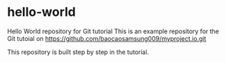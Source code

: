 # hello-world
Hello World repository for Git tutorial
This is an example repository for the Git tutoial on https://github.com/baocaosamsung009/myproject.io.git

This repository is built step by step in the tutorial.
